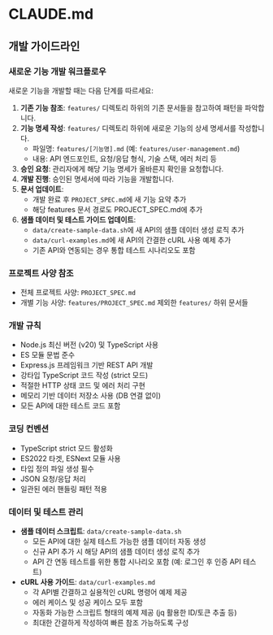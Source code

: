 # CLAUDE.md

## 개발 가이드라인

### 새로운 기능 개발 워크플로우
새로운 기능을 개발할 때는 다음 단계를 따르세요:

1. **기존 기능 참조**: `features/` 디렉토리 하위의 기존 문서들을 참고하여 패턴을 파악합니다.
2. **기능 명세 작성**: `features/` 디렉토리 하위에 새로운 기능의 상세 명세서를 작성합니다.
   - 파일명: `features/[기능명].md` (예: `features/user-management.md`)
   - 내용: API 엔드포인트, 요청/응답 형식, 기술 스택, 에러 처리 등
3. **승인 요청**: 관리자에게 해당 기능 명세가 올바른지 확인을 요청합니다.
4. **개발 진행**: 승인된 명세서에 따라 기능을 개발합니다.
5. **문서 업데이트**: 
   - 개발 완료 후 `PROJECT_SPEC.md`에 새 기능 요약 추가
   - 해당 features 문서 경로도 PROJECT_SPEC.md에 추가
6. **샘플 데이터 및 테스트 가이드 업데이트**:
   - `data/create-sample-data.sh`에 새 API의 샘플 데이터 생성 로직 추가
   - `data/curl-examples.md`에 새 API의 간결한 cURL 사용 예제 추가
   - 기존 API와 연동되는 경우 통합 테스트 시나리오도 포함

### 프로젝트 사양 참조
- 전체 프로젝트 사양: `PROJECT_SPEC.md`
- 개별 기능 사양: `features/PROJECT_SPEC.md` 제외한 `features/` 하위 문서들

### 개발 규칙
- Node.js 최신 버전 (v20) 및 TypeScript 사용
- ES 모듈 문법 준수
- Express.js 프레임워크 기반 REST API 개발
- 강타입 TypeScript 코드 작성 (strict 모드)
- 적절한 HTTP 상태 코드 및 에러 처리 구현
- 메모리 기반 데이터 저장소 사용 (DB 연결 없이)
- 모든 API에 대한 테스트 코드 포함

### 코딩 컨벤션
- TypeScript strict 모드 활성화
- ES2022 타겟, ESNext 모듈 사용
- 타입 정의 파일 생성 필수
- JSON 요청/응답 처리
- 일관된 에러 핸들링 패턴 적용

### 데이터 및 테스트 관리
- **샘플 데이터 스크립트**: `data/create-sample-data.sh`
  - 모든 API에 대한 실제 테스트 가능한 샘플 데이터 자동 생성
  - 신규 API 추가 시 해당 API의 샘플 데이터 생성 로직 추가
  - API 간 연동 테스트를 위한 통합 시나리오 포함 (예: 로그인 후 인증 API 테스트)
- **cURL 사용 가이드**: `data/curl-examples.md`
  - 각 API별 간결하고 실용적인 cURL 명령어 예제 제공
  - 에러 케이스 및 성공 케이스 모두 포함
  - 자동화 가능한 스크립트 형태의 예제 제공 (jq 활용한 ID/토큰 추출 등)
  - 최대한 간결하게 작성하여 빠른 참조 가능하도록 구성
